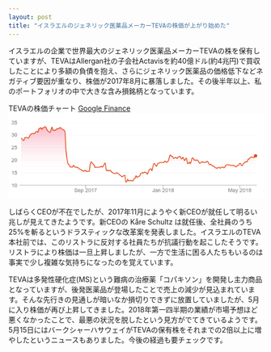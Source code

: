 ```yaml
---
layout: post
title: "イスラエルのジェネリック医薬品メーカーTEVAの株価が上がり始めた"
---
```

イスラエルの企業で世界最大のジェネリック医薬品メーカーTEVAの株を保有していますが、TEVAはAllergan社の子会社Actavisを約40億ドル(約4兆円)で買収したことにより多額の負債を抱え、さらにジェネリック医薬品の価格低下などネガティブ要因が重なり、株価が2017年8月に暴落しました。その後半年以上、私のポートフォリオの中で大きな含み損銘柄となっています。

TEVAの株価チャート [Google Finance](https://www.google.co.jp/search?q=teva+stock+nyse)
![TEVA株価チャート](/assets/img/TEVA-chart.png)

しばらくCEOが不在でしたが、2017年11月にようやく新CEOが就任して明るい兆しが見えてきたようです。新CEOの Kåre Schultz は就任後、全社員のうち25%を斬るというドラスティックな改革案を発表しました。イスラエルのTEVA本社前では、このリストラに反対する社員たちが抗議行動を起こしたそうです。リストラにより株価は一旦上昇しましたが、一方で生活に困る人たちもいるのは事実で少し複雑な気持ちになったのを覚えています。

TEVAは多発性硬化症(MS)という難病の治療薬「コパキソン」を開発し主力商品となっていますが、後発医薬品が登場したことで売上の減少が見込まれています。そんな先行きの見通しが暗いなか損切りできずに放置していましたが、5月に入り株価が再び上昇してきました。2018年第一四半期の業績が市場予想ほど悪くなかったことで、最悪の状況を脱したという見方がでてきているようです。5月15日にはバークシャーハサウェイがTEVAの保有株をそれまでの2倍以上に増やしたというニュースもありました。今後の経過も要チェックです。
